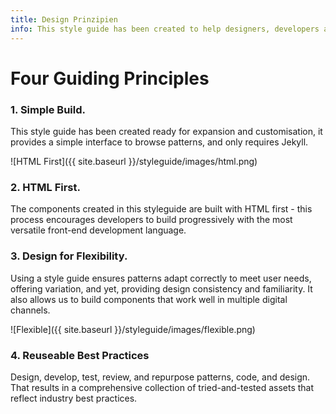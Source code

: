```yaml
---
title: Design Prinzipien
info: This style guide has been created to help designers, developers and product owners create and maintain user interface documentation in a 'Style Guide'. Documenting the user interface (UI) of a digital product or system reduces hand-over time and helps to ensure new UI additions deliver a consistent experience to users.
---
```


# Four Guiding Principles

### 1. Simple Build.

This style guide has been created ready for expansion and customisation, it provides a simple interface to browse patterns, and only requires Jekyll.

![HTML First]({{ site.baseurl }}/styleguide/images/html.png)

### 2. HTML First.

The components created in this styleguide are built with HTML first - this process encourages developers to build progressively with the most versatile front-end development language.

### 3. Design for Flexibility.

Using a style guide ensures patterns adapt correctly to meet user needs, offering variation, and yet, providing design consistency and familiarity. It also allows us to build components that work well in multiple digital channels. 

![Flexible]({{ site.baseurl }}/styleguide/images/flexible.png)

### 4. Reuseable Best Practices

Design, develop, test, review, and repurpose patterns, code, and design. That results in a comprehensive collection of tried-and-tested assets that reflect industry best practices.